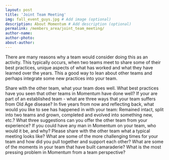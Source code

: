 ```yaml
---
layout: post
title: 'Joint Team Meeting'
img: fall_event_guys.jpg # Add image (optional)
description: About Momentum # Add description (optional)
permalink: /members_area/joint_team_meeting/
author-name: 
author-photo: 
about-author: 
---
```


There are many reasons why a team would consider doing this as an activity.  This typically occurs, when two teams meet to share some of their best practices, unique aspects of what has worked and what they have learned over the years.  This a good way to lean about other teams and perhaps integrate some new practices into your team.

Share with the other team, what your team does well. 
What best practices have you seen that other teams in Momentum have done well? 
If your are part of an established team - what are three ways that your team suffers from Old Age disease? 
In five years from now and reflecting back, what would you like to see has happened in with your team: Remained intact, split into two teams and grown, completed and evolved into something new, etc.?
What three suggestions can you offer the other team from your experience? 
If you could have any man in Momentum on your team, who would it be, and why? 
Please share with the other team what a typical meeting looks like? 
What are some of the more challenging times for your team and how did you pull together and support each other? 
What are some of the moments in your team that have built camaraderie? 
What is the most pressing problem in Momentum from a team perspective? 